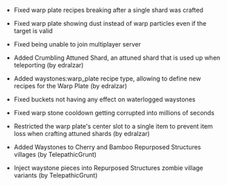 - Fixed warp plate recipes breaking after a single shard was crafted
- Fixed warp plate showing dust instead of warp particles even if the target is valid
- Fixed being unable to join multiplayer server

- Added Crumbling Attuned Shard, an attuned shard that is used up when teleporting (by edralzar)
- Added waystones:warp_plate recipe type, allowing to define new recipes for the Warp Plate (by edralzar)
- Fixed buckets not having any effect on waterlogged waystones
- Fixed warp stone cooldown getting corrupted into millions of seconds
- Restricted the warp plate's center slot to a single item to prevent item loss when crafting attuned shards (by edralzar)
- Added Waystones to Cherry and Bamboo Repurposed Structures villages (by TelepathicGrunt)
- Inject waystone pieces into Repurposed Structures zombie village variants (by TelepathicGrunt)